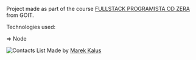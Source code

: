 Project made as part of the course [FULLSTACK PROGRAMISTA OD ZERA](https://goit.global/pl/courses/fullstackonline/?utm_source=main-site) from GOIT.

Technologies used:

=> Node

![Contacts List ]('./screenshots/list.jpg' "Contacts List")
Made by [Marek Kalus](www.linkedin.com/in/marek-kalus-61a240247)